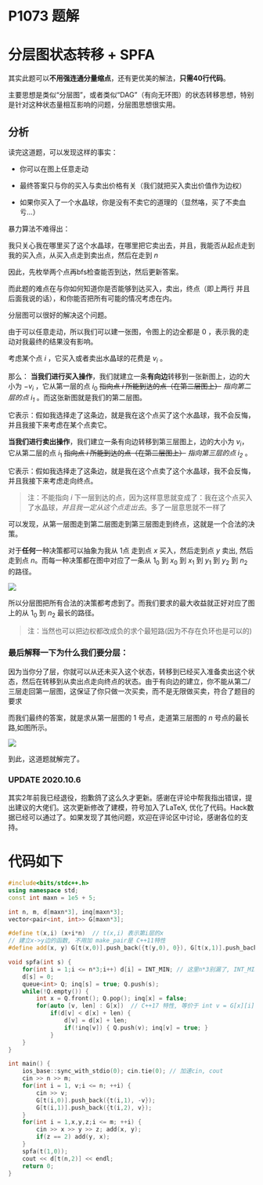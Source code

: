 # P1073 题解

# 分层图状态转移 + SPFA

其实此题可以**不用强连通分量缩点**，还有更优美的解法，**只需40行代码**。

主要思想是类似“分层图”，或者类似“DAG”（有向无环图）的状态转移思想，特别是针对这种状态量相互影响的问题，分层图思想很实用。

## 分析

读完这道题，可以发现这样的事实：

- 你可以在图上任意走动

- 最终答案只与你的买入与卖出价格有关（我们就把买入卖出价值作为边权）

- 如果你买入了一个水晶球，你是没有不卖它的道理的（显然咯，买了不卖血亏...）

暴力算法不难得出：

我只关心我在哪里买了这个水晶球，在哪里把它卖出去，并且，我能否从起点走到我的买入点，从买入点走到卖出点，然后在走到 $n$ 

因此，先枚举两个点再bfs检查能否到达，然后更新答案。

而此题的难点在与你如何知道你是否能够到达买入，卖出，终点（即上两行 并且 后面我说的话），和你能否把所有可能的情况考虑在内。

分层图可以很好的解决这个问题。


由于可以任意走动，所以我们可以建一张图，令图上的边全都是 $0$ ，表示我的走动对我最终的结果没有影响。


考虑某个点 $i$ ，它买入或者卖出水晶球的花费是 $v_i$ 。

那么：
**当我们进行买入操作**，我们就建立一条**有向边**转移到一张新图上，边的大小为 $-v_i$ ，它从第一层的点 $i_{0}$  ~~指向点 $i$ 所能到达的点（在第二层图上）~~  _指向第二层的点 $i_{1}$_  。而这张新图就是我们的第二层图。

它表示：假如我选择走了这条边，就是我在这个点买了这个水晶球，我不会反悔，并且我接下来考虑在某个点卖它。

**当我们进行卖出操作**，我们建立一条有向边转移到第三层图上，边的大小为 $v_i$，它从第二层的点 $i_{1}$  ~~指向点 $i$ 所能到达的点（在第二层图上）~~  _指向第三层的点 $i_{2}$_  。

它表示：假如我选择走了这条边，就是我在这个点卖了这个水晶球，我不会反悔，并且我接下来考虑走向终点。

> 注：不能指向 $i$ 下一层到达的点，因为这样意思就变成了：我在这个点买入了水晶球，*并且我一定从这个点走出去*。多了一层意思就不一样了

可以发现，从第一层图走到第二层图走到第三层图走到终点，这就是一个合法的决策。

对于**任何**一种决策都可以抽象为我从 $1$点 走到点 $x$ 买入，然后走到点 $y$ 卖出, 然后走到点 $n$。而每一种决策都在图中对应了一条从 $1_0$ 到 $x_0$ 到 $x_1$ 到 $y_1$ 到 $y_2$ 到 $n_2$ 的路径。   

![](https://cdn.luogu.com.cn/upload/image_hosting/0hulu3d3.png)

所以分层图把所有合法的决策都考虑到了。而我们要求的最大收益就正好对应了图上的从 $1_0$ 到 $n_2$ 最长的路径。

> 注：当然也可以把边权都改成负的求个最短路(因为不存在负环也是可以的)

### 最后解释一下为什么我们要分层：

因为当你分了层，你就可以从还未买入这个状态，转移到已经买入准备卖出这个状态，然后在转移到从卖出点走向终点的状态。由于有向边的建立，你不能从第二/三层走回第一层图，这保证了你只做一次买卖，而不是无限做买卖，符合了题目的要求


而我们最终的答案，就是求从第一层图的 $1$ 号点，走道第三层图的 $n$ 号点的最长路,如图所示。

![](https://cdn.luogu.com.cn/upload/image_hosting/fxq0pi14.png)

到此，这道题就解完了。

### UPDATE 2020.10.6

其实2年前我已经退役，抱歉鸽了这么久才更新。感谢在评论中帮我指出错误，提出建议的大佬们。这次更新修改了建模，符号加入了LaTeX, 优化了代码。Hack数据已经可以通过了。如果发现了其他问题，欢迎在评论区中讨论，感谢各位的支持。

# 代码如下

``` cpp
#include<bits/stdc++.h>
using namespace std;
const int maxn = 1e5 + 5;

int n, m, d[maxn*3], inq[maxn*3];
vector<pair<int, int>> G[maxn*3];

#define t(x,i) (x+i*n)  // t(x,i) 表示第i层的x
// 建立x->y边的函数, 不用加 make_pair是 C++11特性
#define add(x, y) G[t(x,0)].push_back({t(y,0), 0}), G[t(x,1)].push_back({t(y,1),0}), G[t(x,2)].push_back({t(y,2),0})

void spfa(int s) {
    for(int i = 1;i <= n*3;i++) d[i] = INT_MIN; // 这里n*3别漏了, INT_MIN 是C++内置最小值常量
    d[s] = 0; 
    queue<int> Q; inq[s] = true; Q.push(s);
    while(!Q.empty()) {
        int x = Q.front(); Q.pop(); inq[x] = false;
        for(auto [v, len] : G[x])  // C++17 特性, 等价于 int v = G[x][i].first, len = G[x][i].second;
            if(d[v] < d[x] + len) {
                d[v] = d[x] + len;
                if(!inq[v]) { Q.push(v); inq[v] = true; }
            } 
    }
}

int main() {
    ios_base::sync_with_stdio(0); cin.tie(0); // 加速cin, cout
    cin >> n >> m;
    for(int i = 1, v;i <= n; ++i) {
        cin >> v;
        G[t(i,0)].push_back({t(i,1), -v});
        G[t(i,1)].push_back({t(i,2), v});
    }
    for(int i = 1,x,y,z;i <= m; ++i) {
        cin >> x >> y >> z; add(x, y);
        if(z == 2) add(y, x);
    }
    spfa(t(1,0));
    cout << d[t(n,2)] << endl;
    return 0;
}
```